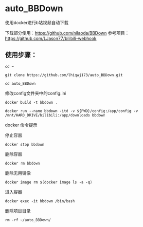 # auto_BBDown
使用docker进行b站视频自动下载

下载部分使用：https://github.com/nilaoda/BBDown
参考项目：https://github.com/LJason77/bilibili-webhook

## 使用步骤：
```shell
cd ~
```
```shell
git clone https://github.com/lhiqwj173/auto_BBDown.git
```
```shell
cd auto_BBDown
```
修改config文件夹中的config.ini
```shell
docker build -t bbdown .
```
```shell
docker run --name bbdown -itd -v ${PWD}/config:/app/config -v /mnt/HARD_DRIVE/bilibili:/app/downloads bbdown
```


docker 命令提示

停止容器
```shell
docker stop bbdown
```
删除容器
```shell
docker rm bbdown
```
删除无用镜像
```shell
docker image rm $(docker image ls -a -q)
```
进入容器
```shell
docker exec -it bbdown /bin/bash
```
删除项目目录
```shell
rm -rf ~/auto_BBDown/
```
